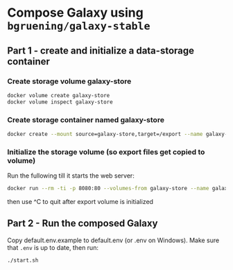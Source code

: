# Compose Galaxy using `bgruening/galaxy-stable`

## Part 1 - create and initialize a data-storage container

### Create storage volume galaxy-store
```bash
docker volume create galaxy-store
docker volume inspect galaxy-store
```
### Create storage container named galaxy-store
```bash
docker create --mount source=galaxy-store,target=/export --name galaxy-store bgruening/galaxy-stable /bin/true
```
### Initialize the storage volume (so export files get copied to volume)
Run the fullowing till it starts the web server:
```bash
docker run --rm -ti -p 8080:80 --volumes-from galaxy-store --name galaxy_bootstrap bgruening/galaxy-stable
```
then use ^C to quit after export volume is initialized

## Part 2 - Run the composed Galaxy

Copy default.env.example to default.env (or .env on Windows).
Make sure that `.env` is up to date, then run:

```bash
./start.sh
```


